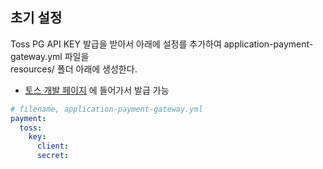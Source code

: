 ## 초기 설정 
Toss PG API KEY 발급을 받아서 아래에 설정를 추가하여 application-payment-gateway.yml 파일을  
resources/ 폴더 아래에 생성한다.
- [토스 개발 페이지](https://developers.tosspayments.com/) 에 들어가서 발급 가능
```yml
# filename, application-payment-gateway.yml
payment:
  toss:
    key:
      client: 
      secret: 
```